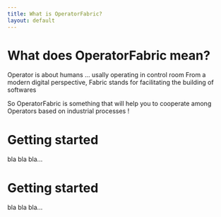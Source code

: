 ```yaml
---
title: What is OperatorFabric?
layout: default
---
```


# What does OperatorFabric mean?
Operator is about humans ... usally operating in control room
From a modern digital perspective, Fabric stands for facilitating the building of softwares

So OperatorFabric is something that will help you to cooperate among Operators based on industrial processes !

# Getting started
bla bla bla...

# Getting started
bla bla bla...

